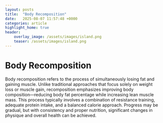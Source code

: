 ```yaml
---
layout: posts
title:  "Body Recomposition"
date:   2025-08-07 11:57:48 +0000
categories: article
highlight_home: true
header:
    overlay_image: /assets/images/island.png
    teaser: /assets/images/island.png
---
```

# Body Recomposition
Body recomposition refers to the process of simultaneously losing fat and gaining muscle. Unlike traditional approaches that focus solely on weight loss or muscle gain, recomposition emphasizes improving body composition—reducing body fat percentage while increasing lean muscle mass. This process typically involves a combination of resistance training, adequate protein intake, and a balanced calorie approach. Progress may be gradual, but with consistency and proper nutrition, significant changes in physique and overall health can be achieved.    

